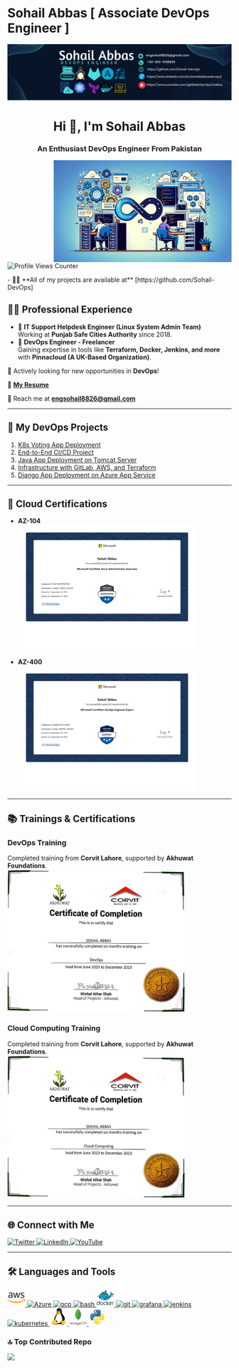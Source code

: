 # Sohail Abbas [ Associate DevOps Engineer ]
![DevOps Banner](https://github.com/Sohail-DevOps/Sohail-DevOps/blob/main/LinkedIN%20Banner%20DevOps.png)

<h1 align="center">Hi 👋, I'm Sohail Abbas</h1>
<h3 align="center">An Enthusiast DevOps Engineer From Pakistan</h3>

<img align="right" alt="DevOps" width="400" src="https://github.com/Sohail-DevOps/Sohail-DevOps/blob/main/devops.png">

<p align="left">
  <img src="https://komarev.com/ghpvc/?username=sohail-devops&label=Profile%20views&color=0e75b6&style=flat" alt="Profile Views Counter" />
</p>
- 👨‍💻 **All of my projects are available at** [https://github.com/Sohail-DevOps]


## 👨‍💻 Professional Experience

- 🌟 **IT Support Helpdesk Engineer (Linux System Admin Team)**  
  Working at **Punjab Safe Cities Authority** since 2018.  
- 🌟 **DevOps Engineer - Freelancer**  
  Gaining expertise in tools like **Terraform, Docker, Jenkins, and more** with **Pinnacloud (A UK-Based Organization)**.  

🤝 Actively looking for new opportunities in **DevOps**!  

📄 **[My Resume](https://drive.google.com/file/d/1_6k97jquH5dqQ8W_3QR6rMrPvlfwl4fD/view?usp=sharing)**

📧 Reach me at **engsohail8826@gmail.com**

---

## 🚀 My DevOps Projects
1. [K8s Voting App Deployment](https://www.linkedin.com/posts/sohailabbasdevops_k8s-cloud-application-activity-7217286884333350916-SFTX)  
2. [End-to-End CI/CD Project](https://www.linkedin.com/posts/sohailabbasdevops_devops-ci-cd-activity-7216470257022955520-vxf-)  
3. [Java App Deployment on Tomcat Server](https://www.linkedin.com/posts/sohailabbasdevops_devops-aws-maven-activity-7233969070822350848-imtq)  
4. [Infrastructure with GitLab, AWS, and Terraform](https://www.linkedin.com/posts/sohailabbasdevops_%E2%84%8D%F0%9D%95%96%F0%9D%95%9D%F0%9D%95%9D%F0%9D%95%A0-%F0%9D%95%83%F0%9D%95%9A%F0%9D%95%9F%F0%9D%95%9C%F0%9D%95%96%F0%9D%95%95%F0%9D%95%80%F0%9D%95%9F-%F0%9D%94%BD%F0%9D%95%92%F0%9D%95%9E%F0%9D%95%9A%F0%9D%95%9D%F0%9D%95%AA-activity-7235380753390305282-T5Yj)  
5. [Django App Deployment on Azure App Service](https://www.linkedin.com/posts/sohailabbasdevops_%E2%84%8D%F0%9D%95%96%F0%9D%95%9D%F0%9D%95%9D%F0%9D%95%A0-%F0%9D%95%83%F0%9D%95%9A%F0%9D%95%9F%F0%9D%95%9C%F0%9D%95%96%F0%9D%95%95%F0%9D%95%80%F0%9D%95%9F-%F0%9D%94%BD%F0%9D%95%92%F0%9D%95%9E%F0%9D%95%9A%F0%9D%95%9D%F0%9D%95%AA-activity-7236753416343977984-7fX3)  

---

## 🏅 Cloud Certifications
- **AZ-104**  
  <img src="https://github.com/Sohail-DevOps/Sohail-DevOps/blob/main/AZ-104.png" alt="AZ-104" width="400">
  
- **AZ-400**  
  <img src="https://github.com/Sohail-DevOps/Sohail-DevOps/blob/main/AZ-400.png" alt="AZ-400" width="400">

---

## 📚 Trainings & Certifications
### DevOps Training  
Completed training from **Corvit Lahore**, supported by **Akhuwat Foundations**.  
<img src="https://github.com/Sohail-DevOps/Sohail-DevOps/blob/main/Devops.jpeg" alt="DevOps Training" width="400">

### Cloud Computing Training  
Completed training from **Corvit Lahore**, supported by **Akhuwat Foundations**.  
<img src="https://github.com/Sohail-DevOps/Sohail-DevOps/blob/main/Cloud.jpg" alt="Cloud Training" width="400">

---

## 🌐 Connect with Me
<p align="left">
  <a href="https://twitter.com/https://github.com/sohail-devops/sohail-abbas-devops-engineer" target="_blank">
    <img src="https://raw.githubusercontent.com/rahuldkjain/github-profile-readme-generator/master/src/images/icons/Social/twitter.svg" alt="Twitter" height="30" width="40">
  </a>
  <a href="https://linkedin.com/in/sohail abbas" target="_blank">
    <img src="https://raw.githubusercontent.com/rahuldkjain/github-profile-readme-generator/master/src/images/icons/Social/linked-in-alt.svg" alt="LinkedIn" height="30" width="40">
  </a>
  <a href="https://www.youtube.com/c/https://www.youtube.com/@user-vs9jb1bz5j/videos" target="_blank">
    <img src="https://raw.githubusercontent.com/rahuldkjain/github-profile-readme-generator/master/src/images/icons/Social/youtube.svg" alt="YouTube" height="30" width="40">
  </a>
</p>

---

## 🛠️ Languages and Tools
<p align="left">
  <a href="https://aws.amazon.com" target="_blank" rel="noreferrer">
    <img src="https://raw.githubusercontent.com/devicons/devicon/master/icons/amazonwebservices/amazonwebservices-original-wordmark.svg" alt="AWS" width="40" height="40">
  </a>
  <a href="https://azure.microsoft.com/en-in/" target="_blank" rel="noreferrer">
    <img src="https://www.vectorlogo.zone/logos/microsoft_azure/microsoft_azure-icon.svg" alt="Azure" width="40" height="40">
  </a>
 <a href="https://cloud.google.com/" target="_blank" rel="noreferrer"> 
    <img src="https://www.vectorlogo.zone/logos/google_cloud/google_cloud-icon.svg" alt="gcp" width="40" height="40"/> 
  </a>
  <a href="https://www.gnu.org/software/bash/" target="_blank" rel="noreferrer"> 
    <img src="https://www.vectorlogo.zone/logos/gnu_bash/gnu_bash-icon.svg" alt="bash" width="40" height="40"/> 
  </a> 
  <a href="https://www.docker.com/" target="_blank" rel="noreferrer"> 
    <img src="https://raw.githubusercontent.com/devicons/devicon/master/icons/docker/docker-original-wordmark.svg" alt="docker" width="40" height="40"/> 
  </a> 
  <a href="https://git-scm.com/" target="_blank" rel="noreferrer"> 
    <img src="https://www.vectorlogo.zone/logos/git-scm/git-scm-icon.svg" alt="git" width="40" height="40"/> 
  </a> 
  <a href="https://grafana.com" target="_blank" rel="noreferrer"> 
    <img src="https://www.vectorlogo.zone/logos/grafana/grafana-icon.svg" alt="grafana" width="40" height="40"/> 
  </a> 
  <a href="https://www.jenkins.io" target="_blank" rel="noreferrer"> 
    <img src="https://www.vectorlogo.zone/logos/jenkins/jenkins-icon.svg" alt="jenkins" width="40" height="40"/> 
  </a> 
  <a href="https://kubernetes.io" target="_blank" rel="noreferrer"> 
    <img src="https://www.vectorlogo.zone/logos/kubernetes/kubernetes-icon.svg" alt="kubernetes" width="40" height="40"/> 
  </a> 
  <a href="https://www.linux.org/" target="_blank" rel="noreferrer"> 
    <img src="https://raw.githubusercontent.com/devicons/devicon/master/icons/linux/linux-original.svg" alt="linux" width="40" height="40"/> 
  </a> 
  <a href="https://www.mongodb.com/" target="_blank" rel="noreferrer"> 
    <img src="https://raw.githubusercontent.com/devicons/devicon/master/icons/mongodb/mongodb-original-wordmark.svg" alt="mongodb" width="40" height="40"/> 
  </a> 
  <a href="https://www.python.org" target="_blank" rel="noreferrer"> 
    <img src="https://raw.githubusercontent.com/devicons/devicon/master/icons/python/python-original.svg" alt="python" width="40" height="40"/> 
  </a> 
 
</p>

### 🔝 Top Contributed Repo  
![](https://github-contributor-stats.vercel.app/api?username=Sohail-DevOps&limit=5&theme=flat&combine_all_yearly_contributions=true)

